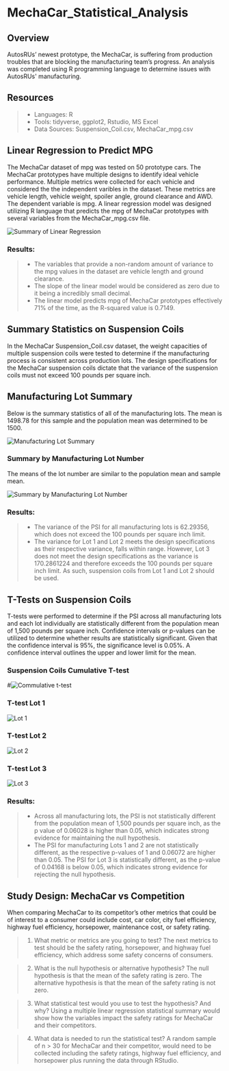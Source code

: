 # MechaCar_Statistical_Analysis

## Overview
AutosRUs’ newest prototype, the MechaCar, is suffering from production troubles that are blocking the manufacturing team’s progress. An analysis was completed using R programming language to determine issues with AutosRUs' manufacturing.


## Resources
> * Languages: R
> * Tools: tidyverse, ggplot2, Rstudio, MS Excel
> * Data Sources: Suspension_Coil.csv, MechaCar_mpg.csv


## Linear Regression to Predict MPG
The MechaCar dataset of mpg was tested on 50 prototype cars. The MechaCar prototypes have multiple designs to identify ideal vehicle performance. Multiple metrics were collected for each vehicle and considered the the independent varibles in the dataset. These metrics are vehicle length, vehicle weight, spoiler angle, ground clearance and AWD. The dependent variable is mpg. A linear regression model was designed utilizing R language that predicts the mpg of MechaCar prototypes with several variables from the MechaCar_mpg.csv file.

![Summary of Linear Regression](Resources/Summary%20of%20Linear%20Regression%20Model.png)


### Results: 
> * The variables that provide a non-random amount of variance to the mpg values in the dataset are vehicle length and ground clearance.
> * The slope of the linear model would be considered as zero due to it being a incredibly small decimal.
> * The linear model predicts mpg of MechaCar prototypes effectively 71% of the time, as the R-squared value is 0.7149.



## Summary Statistics on Suspension Coils

In the MechaCar Suspension_Coil.csv dataset, the weight capacities of multiple suspension coils were tested to determine if the manufacturing process is consistent across production lots. The design specifications for the MechaCar suspension coils dictate that the variance of the suspension coils must not exceed 100 pounds per square inch.

## Manufacturing Lot Summary
Below is the summary statistics of all of the manufacturing lots. The mean is 1498.78 for this sample and the population mean was determined to be 1500.

![Manufacturing Lot Summary](Resources/Total%20Summary%20Suspension%20Coil.png)

### Summary by Manufacturing Lot Number
The means of the lot number are similar to the population mean and sample mean. 

![Summary by Manufacturing Lot Number](Resources/Summary%20by%20Manufacturing%20Lot%20Number.png)

### Results: 
> * The variance of the PSI for all manufacturing lots is 62.29356, which does not exceed the 100 pounds per square inch limit.
> * The variance for Lot 1 and Lot 2 meets the design specifications as their respective variance, falls within range. However, Lot 3 does not meet the design specifications as the variance is 170.2861224 and therefore exceeds the 100 pounds per square inch limit. As such, suspension coils from Lot 1 and Lot 2 should be used.


## T-Tests on Suspension Coils
T-tests were performed to determine if the PSI across all manufacturing lots and each lot individually are statistically different from the population mean of 1,500 pounds per square inch. Confidence intervals or p-values can be utilized to determine whether results are statistically significant. Given that the confidence interval is 95%, the significance level is 0.05%. A confidence interval outlines the upper and lower limit for the mean.

### Suspension Coils Cumulative T-test
#![Commulative t-test](Resources/t-test%20for%20lots%20against%20psi.png)

### T-test  Lot 1
![Lot 1](Resources/t-test%20for%20lot%201.png)
### T-test  Lot 2
![Lot 2](Resources/t-test%20for%20lot%202.png)
### T-test  Lot 3
![Lot 3](Resources/t-test%20for%20lot%203.png)

### Results: 
> * Across all manufacturing lots, the PSI is not statistically different from the population mean of 1,500 pounds per square inch, as the p value of 0.06028 is higher than 0.05, which indicates strong evidence for maintaining the null hypothesis.
> * The PSI for manufacturing Lots 1 and 2 are not statistically different, as the respective p-values of 1 and 0.06072 are higher than 0.05. The PSI for Lot 3 is statistically different, as the p-value of 0.04168 is below 0.05, which indicates strong evidence for rejecting the null hypothesis.

## Study Design: MechaCar vs Competition
When comparing MechaCar to its competitor’s other metrics that could be of interest to a consumer could include cost, car color, city fuel efficiency, highway fuel efficiency, horsepower, maintenance cost, or safety rating.

> 1. What metric or metrics are you going to test?
The next metrics to test should be the safety rating, horsepower, and highway fuel efficiency, which address some safety concerns of consumers.

> 2. What is the null hypothesis or alternative hypothesis?
The null hypothesis is that the mean of the safety rating is zero. The alternative hypothesis is that the mean of the safety rating is not zero.

> 3. What statistical test would you use to test the hypothesis? And why?
Using a multiple linear regression statistical summary would show how the variables impact the safety ratings for MechaCar and their competitors.

> 4. What data is needed to run the statistical test?
A random sample of n > 30 for MechaCar and their competitor, would need to be collected including the safety ratings, highway fuel efficiency, and horsepower plus running the data through RStudio.
